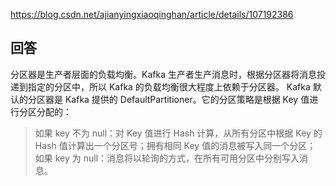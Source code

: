 
https://blog.csdn.net/ajianyingxiaoqinghan/article/details/107192386


## 回答
分区器是生产者层面的负载均衡。Kafka 生产者生产消息时，根据分区器将消息投递到指定的分区中，所以 Kafka 的负载均衡很大程度上依赖于分区器。
Kafka 默认的分区器是 Kafka 提供的 DefaultPartitioner。它的分区策略是根据 Key 值进行分区分配的：

> 如果 key 不为 null：对 Key 值进行 Hash 计算，从所有分区中根据 Key 的 Hash 值计算出一个分区号；拥有相同 Key 值的消息被写入同一个分区；
> 如果 key 为 null：消息将以轮询的方式，在所有可用分区中分别写入消息。
